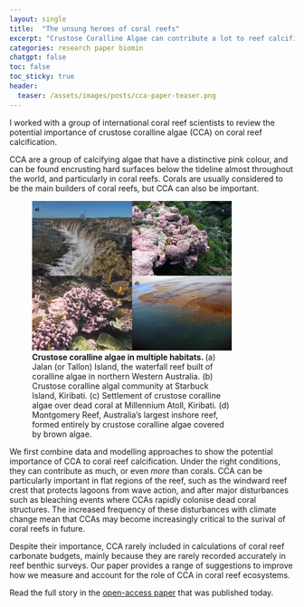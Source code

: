 ```yaml
---
layout: single
title:  "The unsung heroes of coral reefs"
excerpt: "Crustose Coralline Algae can contribute a lot to reef calcification"
categories: research paper biomin
chatgpt: false
toc: false
toc_sticky: true
header:
  teaser: /assets/images/posts/cca-paper-teaser.png
---
```


I worked with a group of international coral reef scientists to review the potential importance of crustose coralline algae (CCA) on coral reef calcification.

CCA are a group of calcifying algae that have a distinctive pink colour, and can be found encrusting hard surfaces below the tideline almost throughout the world, and particularly in coral reefs.
Corals are usually considered to be the main builders of coral reefs, but CCA can also be important.

<figure style="width: 70%" class="align-center">
  <!-- <img src="{{ site.url }}{{ site.baseurl }}/assets/images/bio-Madi-coral.png" alt="Coral close-up"> -->
  <img src="/assets/images/posts/cca-paper-Fig2.png" alt="Images of CCA on coral reefs.">
  <figcaption> <strong> Crustose coralline algae in multiple habitats. </strong> (a) Jalan (or Tallon) Island, the waterfall reef built of coralline algae in northern Western Australia. (b) Crustose coralline algal community at Starbuck Island, Kiribati. (c) Settlement of crustose coralline algae over dead coral at Millennium Atoll, Kiribati. (d) Montgomery Reef, Australia’s largest inshore reef, formed entirely by crustose coralline algae covered by brown algae.
</figcaption>
</figure>

We first combine data and modelling approaches to show the potential importance of CCA to coral reef calcification.
Under the right conditions, they can contribute as much, or even *more* than corals.
CCA can be particularly important in flat regions of the reef, such as the windward reef crest that protects lagoons from wave action, and after major disturbances such as bleaching events where CCAs rapidly colonise dead coral structures.
The increased frequency of these disturbances with climate change mean that CCAs may become increasingly critical to the surival of coral reefs in future.

Despite their importance, CCA rarely included in calculations of coral reef carbonate budgets, mainly because they are rarely recorded accurately in reef benthic surveys.
Our paper provides a range of suggestions to improve how we measure and account for the role of CCA in coral reef ecosystems.

Read the full story in the [open-access paper](https://www.nature.com/articles/s43247-023-00766-w) that was published today.

